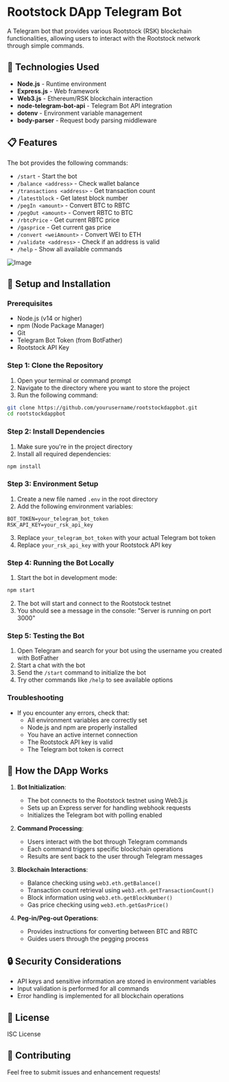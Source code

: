 # Rootstock DApp Telegram Bot

A Telegram bot that provides various Rootstock (RSK) blockchain functionalities, allowing users to interact with the Rootstock network through simple commands.

## 🚀 Technologies Used

- **Node.js** - Runtime environment
- **Express.js** - Web framework
- **Web3.js** - Ethereum/RSK blockchain interaction
- **node-telegram-bot-api** - Telegram Bot API integration
- **dotenv** - Environment variable management
- **body-parser** - Request body parsing middleware

## 📋 Features

The bot provides the following commands:

- `/start` - Start the bot
- `/balance <address>` - Check wallet balance
- `/transactions <address>` - Get transaction count
- `/latestblock` - Get latest block number
- `/pegIn <amount>` - Convert BTC to RBTC
- `/pegOut <amount>` - Convert RBTC to BTC
- `/rbtcPrice` - Get current RBTC price
- `/gasprice` - Get current gas price
- `/convert <weiAmount>` - Convert WEI to ETH
- `/validate <address>` - Check if an address is valid
- `/help` - Show all available commands

![Image](https://github.com/user-attachments/assets/cc079080-9346-40ea-8c75-dadaf8cb69fe)

## 🔧 Setup and Installation

### Prerequisites
- Node.js (v14 or higher)
- npm (Node Package Manager)
- Git
- Telegram Bot Token (from BotFather)
- Rootstock API Key

### Step 1: Clone the Repository
1. Open your terminal or command prompt
2. Navigate to the directory where you want to store the project
3. Run the following command:
```bash
git clone https://github.com/yourusername/rootstockdappbot.git
cd rootstockdappbot
```

### Step 2: Install Dependencies
1. Make sure you're in the project directory
2. Install all required dependencies:
```bash
npm install
```

### Step 3: Environment Setup
1. Create a new file named `.env` in the root directory
2. Add the following environment variables:
```
BOT_TOKEN=your_telegram_bot_token
RSK_API_KEY=your_rsk_api_key
```
3. Replace `your_telegram_bot_token` with your actual Telegram bot token
4. Replace `your_rsk_api_key` with your Rootstock API key

### Step 4: Running the Bot Locally
1. Start the bot in development mode:
```bash
npm start
```
2. The bot will start and connect to the Rootstock testnet
3. You should see a message in the console: "Server is running on port 3000"

### Step 5: Testing the Bot
1. Open Telegram and search for your bot using the username you created with BotFather
2. Start a chat with the bot
3. Send the `/start` command to initialize the bot
4. Try other commands like `/help` to see available options

### Troubleshooting
- If you encounter any errors, check that:
  - All environment variables are correctly set
  - Node.js and npm are properly installed
  - You have an active internet connection
  - The Rootstock API key is valid
  - The Telegram bot token is correct

## 🔄 How the DApp Works

1. **Bot Initialization**:
   - The bot connects to the Rootstock testnet using Web3.js
   - Sets up an Express server for handling webhook requests
   - Initializes the Telegram bot with polling enabled

2. **Command Processing**:
   - Users interact with the bot through Telegram commands
   - Each command triggers specific blockchain operations
   - Results are sent back to the user through Telegram messages

3. **Blockchain Interactions**:
   - Balance checking using `web3.eth.getBalance()`
   - Transaction count retrieval using `web3.eth.getTransactionCount()`
   - Block information using `web3.eth.getBlockNumber()`
   - Gas price checking using `web3.eth.getGasPrice()`

4. **Peg-in/Peg-out Operations**:
   - Provides instructions for converting between BTC and RBTC
   - Guides users through the pegging process

## 🔒 Security Considerations

- API keys and sensitive information are stored in environment variables
- Input validation is performed for all commands
- Error handling is implemented for all blockchain operations

## 📝 License

ISC License

## 🤝 Contributing

Feel free to submit issues and enhancement requests! 
